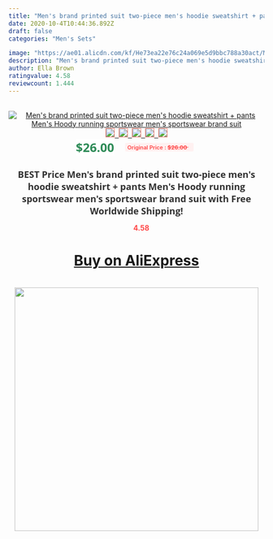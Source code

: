 ```yaml
---
title: "Men's brand printed suit two-piece men's hoodie sweatshirt + pants Men's Hoody running sportswear men's sportswear brand suit"
date: 2020-10-4T10:44:36.892Z
draft: false
categories: "Men's Sets"

image: "https://ae01.alicdn.com/kf/He73ea22e76c24a069e5d9bbc788a30act/Men-s-brand-printed-suit-two-piece-men-s-hoodie-sweatshirt-pants-Men-s-Hoody-running.jpg"
description: "Men's brand printed suit two-piece men's hoodie sweatshirt + pants Men's Hoody running sportswear men's sportswear brand suit"
author: Ella Brown
ratingvalue: 4.58
reviewcount: 1.444
---
```

<br>
<div style="text-align: center;">
<a href="https://s.click.aliexpress.com/e/_9Arv9j" target="_blank" rel="nofollow noopener noreferrer"><img alt="Men's brand printed suit two-piece men's hoodie sweatshirt + pants Men's Hoody running sportswear men's sportswear brand suit" class="magnifier-image" src="https://ae01.alicdn.com/kf/He73ea22e76c24a069e5d9bbc788a30act/Men-s-brand-printed-suit-two-piece-men-s-hoodie-sweatshirt-pants-Men-s-Hoody-running.jpg_640x640.jpg">
<br>
<img style="border:1px solid salmon" src="https://ae01.alicdn.com/kf/He73ea22e76c24a069e5d9bbc788a30act/Men-s-brand-printed-suit-two-piece-men-s-hoodie-sweatshirt-pants-Men-s-Hoody-running.jpg_120x120.jpg">&nbsp;&nbsp;<img style="border:1px solid salmon" src="https://ae01.alicdn.com/kf/Ha79c31903ea74afea120d6fcf011faa1F/Men-s-brand-printed-suit-two-piece-men-s-hoodie-sweatshirt-pants-Men-s-Hoody-running.jpg_120x120.jpg">&nbsp;&nbsp;<img style="border:1px solid salmon" src="https://ae01.alicdn.com/kf/H2e5dc47bfb6c45ac9e77491b9e191c72g/Men-s-brand-printed-suit-two-piece-men-s-hoodie-sweatshirt-pants-Men-s-Hoody-running.jpg_120x120.jpg">&nbsp;&nbsp;<img style="border:1px solid salmon" src="https://ae01.alicdn.com/kf/H97bf6d09a81a425c9684c67e6a7967f2G/Men-s-brand-printed-suit-two-piece-men-s-hoodie-sweatshirt-pants-Men-s-Hoody-running.jpg_120x120.jpg">&nbsp;&nbsp;<img style="border:1px solid salmon" src="https://ae01.alicdn.com/kf/H8ba4b2ecf1a54d0796911be2560c8cb0L/Men-s-brand-printed-suit-two-piece-men-s-hoodie-sweatshirt-pants-Men-s-Hoody-running.jpg_120x120.jpg"></a></div><br0>
<div style="text-align: center;"><span style="background-color: white; border: 0px; box-sizing: border-box; color: seagreen; display: inline-block; font-family: &quot;open sans&quot; , &quot;arial&quot; , &quot;helvetica&quot; , sans-serif , &quot;heiti&quot;; font-size: 24px; font-stretch: inherit; font-weight: 700; line-height: inherit; margin: 0px 10px 0px 0px; padding: 0px; vertical-align: middle;">$26.00 </span>
<span style="background: rgb(255 , 241 , 241); border-radius: 3px; border: 0px; box-sizing: border-box; color: #ff4747; display: inline-block; font-family: inherit; font-size: 12px; font-stretch: inherit; font-style: inherit; font-variant: inherit; font-weight: 600; line-height: inherit; margin: 0px; padding: 2px 5px; transform: scale(0.9); vertical-align: middle;">Original Price : <b style="text-decoration: line-through;">$26.00 </b> &nbsp;&nbsp;</span></div>
<h1 style="color: #333333; display: inline-block; font-family: &quot;open sans&quot; , &quot;arial&quot; , &quot;helvetica&quot; , sans-serif , &quot;heiti&quot;; font-size: 18px; font-stretch: inherit; font-weight: 700; text-align: center;">BEST Price Men's brand printed suit two-piece men's hoodie sweatshirt + pants Men's Hoody running sportswear men's sportswear brand suit with Free Worldwide Shipping!</h1>
<div style="color: #ff4747; text-align: center;">
<img src="https://4.bp.blogspot.com/-M0ZcTcb-5uY/XleCXlxnR4I/AAAAAAAAAEc/OrjgMkXV1oMQFaCRZj5HQwOCBcu3w1FegCPcBGAYYCw/s1600/star.png" style="height: 15px;">&nbsp;<b>4.58</b></div>
<div class="button_cont" align="center"><a class="buynow_a" href="https://s.click.aliexpress.com/e/_9Arv9j" target="_blank" rel="nofollow noopener noreferrer"><H1>Buy on AliExpress</H1></a></div><br>
<div class="separator" style="clear: both; text-align: center;">
<img src="https://lh3.googleusercontent.com/-pTy5HemUv9M/XlePHvY0dAI/AAAAAAAAAE4/0nX5iRUoIWY8eMW9Dpxeirr157OZliDIgCLcBGAsYHQ/s1600/badge.gif" width="480">
</div>
